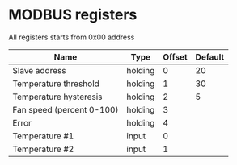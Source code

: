 # MODBUS registers

All registers starts from 0x00 address

| Name | Type | Offset | Default |
|--|--|--|--|
| Slave address | holding | 0 | 20 |
| Temperature threshold| holding | 1 | 30 |
| Temperature hysteresis| holding | 2 | 5 |
| Fan speed (percent 0-100) | holding | 3 |
| Error | holding | 4 |
| Temperature #1 | input | 0 
| Temperature #2 | input | 1